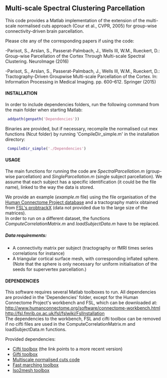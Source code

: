 Multi-scale Spectral Clustering Parcellation
--------------------------------------------

 This code provides a Matlab implementation of the extension of the multi-scale normalised cuts approach (Cour et al., CVPR, 2005) for group-wise connectivity-driven brain parcellation. 
 
 Please cite any of the corresponding papers if using the code: 

-Parisot, S., Arslan, S., Passerat-Palmbach, J., Wells III, W.M., Rueckert, D.: Group-wise Parcellation of the Cortex Through Multi-scale Spectral Clustering. NeuroImage (2016)

-Parisot, S., Arslan, S., Passerat-Palmbach, J., Wells III, W.M., Rueckert, D.: Tractography-Driven Groupwise Multi-scale Parcellation of the Cortex. In: Information Processing in Medical Imaging. pp. 600–612. Springer (2015)


#### INSTALLATION
  
 In order to include dependencies folders, run the following command from the main folder when starting Matlab:
```matlab
 addpath(genpath('Dependencies'))
```

 Binaries are provided, but if necessary, recompile the normalised cut mex functions (Ncut folder) by running 'CompileDir_simple.m' in the installation directory: 
```matlab
 CompileDir_simple('./Dependencies')
```

#### USAGE

The main functions for running the code are *SpectralParcellation.m* (group-wise parcellation) and *SingleParcellation.m* (single subject parcellation).
We assume that each subject has a specific identification (it could be the file name), linked to the way the data is stored. 

We provide an example (*example.m* file) using the file organisation of the [Human Connectome Project database](https://db.humanconnectome.org) and a tractography matrix obtained from [FSL's probtrackX](http://fsl.fmrib.ox.ac.uk/fsl/fslwiki/FDT/UserGuide#PROBTRACKX_-_probabilistic_tracking_with_crossing_fibres) (data not provided due to the large size of the matrices). <br/>
In order to run on a different dataset, the functions *ComputeCorrelationMatrix.m* and *loadSubjectData.m* have to be replaced. 

##### Data requirements: 
- A connectivity matrix per subject (tractography or fMRI times series correlations for instance)
- A triangular cortical surface mesh, with corresponding inflated sphere. (Note that the sphere is only necessary for uniform initialisation of the seeds for supervertex parcellation.)  

#### DEPENDENCIES 

This software requires several Matlab toolboxes to run. All dependencies are provided in the 'Dependencies' folder, except for the Human Connectome Project's workbench and FSL, which can be downloaded at:<br/>
http://www.humanconnectome.org/software/connectome-workbench.html <br/>
http://fsl.fmrib.ox.ac.uk/fsl/fslwiki/FslInstallation <br/>
The dependencies to the workbench, FSL and cifti toolbox can be removed if no cifti files are used in the ComputeCorrelationMatrix.m and loadSubjectData.m functions. 

Provided dependencies: 

 - [Cifti toolbox](https://github.com/Washington-University/cifti-matlab) (the link points to a more recent version)
 - [Gifti toolbox](http://www.artefact.tk/software/matlab/gifti/)
 - [Multiscale normalised cuts code](http://www.timotheecour.com/software/ncut_multiscale/ncut_multiscale.html)
 - [Fast marching toolbox](http://www.mathworks.com/matlabcentral/fileexchange/6110-toolbox-fast-marching)
 - [Iso2mesh toolbox](http://iso2mesh.sourceforge.net/cgi-bin/index.cgi)

